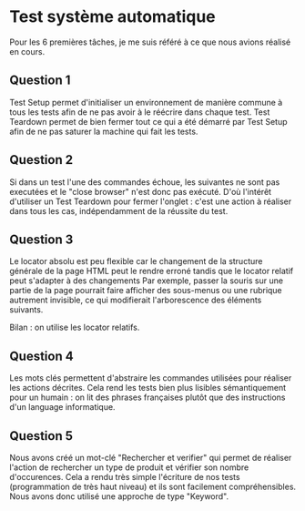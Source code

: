 # Test système automatique

Pour les 6 premières tâches, je me suis référé à ce que nous avions réalisé en cours.

## Question 1

Test Setup permet d'initialiser un environnement de manière commune à tous les tests  afin de ne pas avoir à le réécrire dans chaque test. Test Teardown permet de bien fermer tout ce qui a été démarré par Test Setup afin de ne pas saturer la machine qui fait les tests.

## Question 2

Si dans un test l'une des commandes échoue, les suivantes ne sont pas executées et le "close browser" n'est donc pas exécuté. D'où l'intérêt d'utiliser un Test Teardown pour fermer l'onglet : c'est une action à réaliser dans tous les cas, indépendamment de la réussite du test.

## Question 3

Le locator absolu est peu flexible car le changement de la structure générale de la page HTML peut le rendre erroné tandis que le locator relatif peut s'adapter à des changements Par exemple, passer la souris sur une partie de la page pourrait faire afficher des sous-menus ou une rubrique autrement invisible, ce qui modifierait l'arborescence des éléments suivants.

Bilan : on utilise les locator relatifs.

## Question 4

Les mots clés permettent d'abstraire les commandes utilisées pour réaliser les actions décrites. Cela rend les tests bien plus lisibles sémantiquement pour un humain : on lit des phrases françaises plutôt que des instructions d'un language informatique.

## Question 5

Nous avons créé un mot-clé "Rechercher et verifier" qui permet de réaliser l'action de rechercher un type de produit et vérifier son nombre d'occurences. Cela a rendu très simple l'écriture de nos tests (programmation de très haut niveau) et ils sont facilement compréhensibles. Nous avons donc utilisé une approche de type "Keyword".